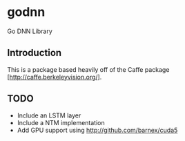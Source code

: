 godnn
=====

Go DNN Library


## Introduction

This is a package based heavily off of the Caffe package [http://caffe.berkeleyvision.org/].

## TODO

* Include an LSTM layer
* Include a NTM implementation
* Add GPU support using http://github.com/barnex/cuda5
